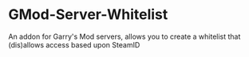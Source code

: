 # GMod-Server-Whitelist
An addon for Garry's Mod servers, allows you to create a whitelist that (dis)allows access based upon SteamID
